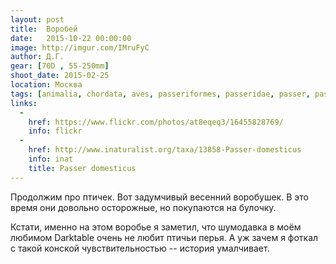```yaml
---
layout: post
title:  Воробей
date:   2015-10-22 00:00:00
image: http://imgur.com/IMruFyC
author: Д.Г.
gear: [70D , 55-250mm]
shoot_date: 2015-02-25
location: Москва
tags: [animalia, chordata, aves, passeriformes, passeridae, passer, passer domesticus]
links:
  -
    href: https://www.flickr.com/photos/at8eqeq3/16455828769/
    info: flickr
  -
    href: http://www.inaturalist.org/taxa/13858-Passer-domesticus
    info: inat
    title: Passer domesticus
---
```


Продолжим про птичек. Вот задумчивый весенний воробушек. В это время они довольно осторожные, но покупаются на булочку.

Кстати, именно на этом воробье я заметил, что шумодавка в моём любимом Darktable очень не любит птичьи перья. А уж зачем я фоткал с такой конской чувствительностью -- история умалчивает.
